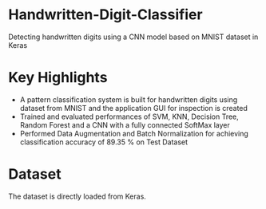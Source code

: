 # Handwritten-Digit-Classifier
Detecting handwritten digits using a CNN model based on MNIST dataset in Keras

# Key Highlights
* A pattern classification system is built for handwritten digits using dataset from MNIST and the application GUI for inspection is created
* Trained and evaluated performances of SVM, KNN, Decision Tree, Random Forest and a CNN with a fully connected SoftMax layer
* Performed Data Augmentation and Batch Normalization for achieving classification accuracy of 89.35 % on Test Dataset 

# Dataset
  The dataset is directly loaded from Keras.
